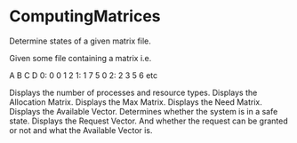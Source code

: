 # ComputingMatrices
Determine states of a given matrix file.

Given some file containing a matrix i.e.

   A B C D
0: 0 0 1 2
1: 1 7 5 0
2: 2 3 5 6
etc

Displays the number of processes and resource types.
Displays the Allocation Matrix.
Displays the Max Matrix.
Displays the Need Matrix.
Displays the Available Vector.
Determines whether the system is in a safe state.
Displays the Request Vector.
And whether the request can be granted or not and what the Available Vector is.
